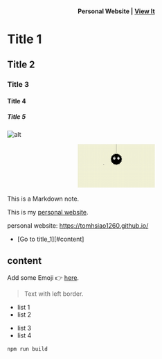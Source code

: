 <!-- 文字搭配連結 -->
<h4 align="center">
Personal Website | <a href="https://tomhsiao1260.github.io/" target="_blank">View It<a/>
</h4>

<!-- 標題 -->
# Title 1
## Title 2
### Title 3
#### Title 4
##### Title 5
<!-- 只有 # 和 ## 有隔線 -->

<!-- 用 Markdown 使用圖片 -->
![alt](./assets/image.png)

<!-- 用元素使用圖片 -->
<p align="center">
  <img src="./assets/img.gif" height="100px"/>
</p>

<!-- 輸入不換行文字 -->
<!-- 空一格才會換行 -->
This is a Markdown note.

<!-- 加入連結 -->
This is my [personal website](https://tomhsiao1260.github.io/).

personal website: https://tomhsiao1260.github.io/

- [Go to title_1][#content]

## content


<!-- 加入 Emoji -->
Add some Emoji 👉 [here](https://tw.piliapp.com/emoji/list/).

<!-- 左邊界 -->
> Text with left border.

<!-- 列表 -->
- list 1
- list 2
* list 3
* list 4

<!-- 文字加入灰色背景 -->
```
npm run build
```

